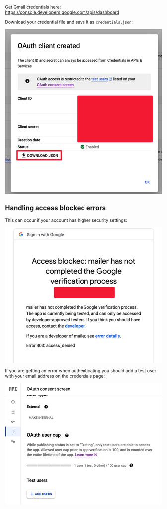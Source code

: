 Get Gmail credentials here: https://console.developers.google.com/apis/dashboard

Download your credential file and save it as `credentials.json`:

![Download Credentials](images/oauth-client-created.png)

## Handling access blocked errors

This can occur if your account has higher security settings:

![Access Blocked](images/access-blocked.png)

If you are getting an error when authenticating you should add a test user with your email address on the credentials page:

![Add test user](images/test-user.png)